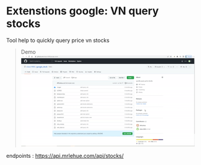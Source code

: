 # Extenstions google: VN query stocks
Tool help to quickly query price vn stocks

> Demo
![](videos/demo.gif)

endpoints : https://api.mrlehue.com/api/stocks/

